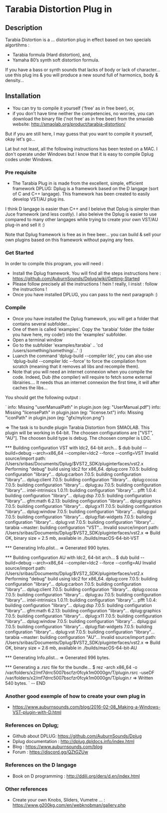 # Tarabia Distortion Plug in

## Description
Tarabia Distortion is a … distortion plug in effect based on two specials algortihms :
- Tarabia formula (Hard distortion), and,
- Yamaha 80’s synth soft distortion formula.

If you have a bass or synth sounds that lacks of body or lack of character… use this plug ins & you will produce a new sound full of harmonics, body & density…

## Installation
- You can try to compile it yourself ('free' as in free beer),
or,
- if you don't have time neither the competencies, no worries, you can download the binary file ('not free' as in free beer) from the smaolab website: http://smaolab.org/product/tarabia-distortion/

But if you are still here, I may guess that you want to compile it yourself, okay let's go...

Lat but not least, all the following instructions has been tested on a MAC. I don't operate under Windows but I know that it is easy to compile Dplug codes under Windows.

### Pre requisite
- The Tarabia Plug in is made from the excellent, simple, efficient framework DPLUG: Dplug is a framework based on the D langage (sort of C and C++ langage). This framework has been created to easily develop VST/AU plug ins.

I think D langage is easier than C++ and I beleive that Dplug is simpler than Juce framework (and less costly). I also beleive the Dplug is easier to use compared to many other langages while trying to create your own VST/AU plug-in and sell it :)

Note that Dplug framework is free as in free beer... you can build & sell your own plugins based on this framework without paying any fees.

### Get Started
In order to compile this program, you will need :
- Install the Dplug framework. You will find all the steps instructions here : https://github.com/AuburnSounds/Dplug/wiki/Getting-Started  
- Please follow precisely all the instructions ! hein ! really, I insist : follow the instructions !
- Once you have installed DPLUG, you can pass to the next paragraph :)

### Compile
- Once you have installed the Dplug framework, you will get a folder that contains several subfolder...
- One of them is called 'examples'. Copy the 'tarabia' folder (the folder you have here, my code!) into the 'examples' subfolder.
- Open a terminal window
- Go to the subfolder 'examples/tarabia' .. 'cd /users/something/something/...' :)
- Luanch the command 'dplug-build --compiler ldc', you can also use 'dplug-build --compiler ldc --force' to force the compilation from scratch (meaning that it removes all libs and recompile them).
- Note that you will need an internet connexion when you compile the code. Indeed, Dub (the compiler) will require to fetch some external librairies.... It needs thus an internet connexion the first time, it will after caches the libs...

You should get the following output :

`
info: Missing "userManualPath" in plugin.json (eg: "UserManual.pdf")
info: Missing "licensePath" in plugin.json (eg: "license.txt")
info: Missing "iconPath" in plugin.json (eg: "gfx/myIcon.png")

=> The task is to bundle plugin Tarabia Distortion from SMAOLAB.
   This plugin will be working in 64-bit.
   The choosen configurations are ["VST", "AU"].
   The choosen build type is debug.
   The choosen compiler is LDC.

*** Building configuration VST with ldc2, 64-bit arch...
$ dub build --build=debug --arch=x86_64 --compiler=ldc2 --force --config=VST
Invalid source/import path: /Users/sribas/Documents/Dplug/$VST2_SDK/pluginterfaces/vst2.x
Performing "debug" build using ldc2 for x86_64.
dplug:core 7.0.5: building configuration "library"...
dplug:carbon 7.0.5: building configuration "library"...
dplug:client 7.0.5: building configuration "library"...
dplug:cocoa 7.0.5: building configuration "library"...
dplug:au 7.0.5: building configuration "library"...
intel-intrinsics 1.0.11: building configuration "library"...
pfft 1.0.4: building configuration "library"...
dplug:dsp 7.0.5: building configuration "library"...
gfm:math 6.2.13: building configuration "library"...
dplug:graphics 7.0.5: building configuration "library"...
dplug:x11 7.0.5: building configuration "library"...
dplug:window 7.0.5: building configuration "library"...
dplug:gui 7.0.5: building configuration "library"...
dplug:flat-widgets 7.0.5: building configuration "library"...
dplug:vst 7.0.5: building configuration "library"...
tarabia ~master: building configuration "VST"...
Invalid source/import path: /Users/sribas/Documents/Dplug/$VST2_SDK/pluginterfaces/vst2.x
    => Build OK, binary size = 2.5 mb, available in ./builds/macOS-64-bit-VST

*** Generating Info.plist...
    => Generated 990 bytes.

*** Building configuration AU with ldc2, 64-bit arch...
$ dub build --build=debug --arch=x86_64 --compiler=ldc2 --force --config=AU
Invalid source/import path: /Users/sribas/Documents/Dplug/$VST2_SDK/pluginterfaces/vst2.x
Performing "debug" build using ldc2 for x86_64.
dplug:core 7.0.5: building configuration "library"...
dplug:carbon 7.0.5: building configuration "library"...
dplug:client 7.0.5: building configuration "library"...
dplug:cocoa 7.0.5: building configuration "library"...
dplug:au 7.0.5: building configuration "library"...
intel-intrinsics 1.0.11: building configuration "library"...
pfft 1.0.4: building configuration "library"...
dplug:dsp 7.0.5: building configuration "library"...
gfm:math 6.2.13: building configuration "library"...
dplug:graphics 7.0.5: building configuration "library"...
dplug:x11 7.0.5: building configuration "library"...
dplug:window 7.0.5: building configuration "library"...
dplug:gui 7.0.5: building configuration "library"...
dplug:flat-widgets 7.0.5: building configuration "library"...
dplug:vst 7.0.5: building configuration "library"...
tarabia ~master: building configuration "AU"...
Invalid source/import path: /Users/sribas/Documents/Dplug/$VST2_SDK/pluginterfaces/vst2.x
    => Build OK, binary size = 2.6 mb, available in ./builds/macOS-64-bit-AU

*** Generating Info.plist...
    => Generated 996 bytes.

*** Generating a .rsrc file for the bundle...
$ rez -arch x86_64 -o /var/folders/x2/mf7drrc5007bscfzr0fcyk1m0000gn/T/plugin.rsrc -useDF /var/folders/x2/mf7drrc5007bscfzr0fcyk1m0000gn/T/plugin.r
    => Written 540 bytes.
`
-- END

### Another good exemple of how to create your own plug in
- https://www.auburnsounds.com/blog/2016-02-08_Making-a-Windows-VST-plugin-with-D.html

### References on Dplug;
- Github about DPLUG: https://github.com/AuburnSounds/Dplug
- Dplug documentation : http://dplug.dpldocs.info/index.html
- Blog : https://www.auburnsounds.com/blog
- Forum : https://discord.gg/QZtGZUw

### References on the D langage
- Book on D programming : http://ddili.org/ders/d.en/index.html

### Other references
- Create your own Knobs, Sliders, Vumetre ... : https://www.g200kg.com/en/webknobman/gallery.php
